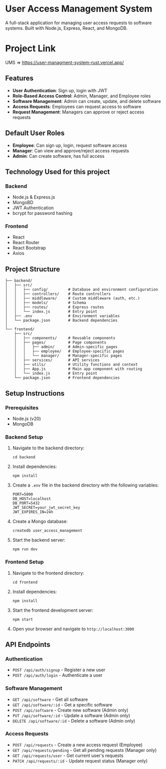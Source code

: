 # User Access Management System

A full-stack application for managing user access requests to software systems. Built with Node.js, Express, React, and MongoDB.

# Project Link
 UMS => https://user-managment-system-rust.vercel.app/
## Features

- **User Authentication**: Sign up, login with JWT
- **Role-Based Access Control**: Admin, Manager, and Employee roles
- **Software Management**: Admin can create, update, and delete software
- **Access Requests**: Employees can request access to software
- **Request Management**: Managers can approve or reject access requests

## Default User Roles

- **Employee**: Can sign up, login, request software access
- **Manager**: Can view and approve/reject access requests
- **Admin**: Can create software, has full access

## Technology Used for this project

### Backend
- Node.js & Express.js
- MongoBD
- JWT Authentication
- bcrypt for password hashing

### Frontend
- React
- React Router
- React Bootstrap
- Axios

## Project Structure

```
├── backend/
│   ├── src/
│   │   ├── config/         # Database and environment configuration
│   │   ├── controllers/    # Route controllers
│   │   ├── middleware/     # Custom middleware (auth, etc.)
│   │   ├── models/         # Schema
│   │   ├── routes/         # Express routes
│   │   └── index.js        # Entry point
│   ├── .env                # Environment variables
│   └── package.json        # Backend dependencies
│
└── frontend/
    ├── src/
    │   ├── components/     # Reusable components
    │   ├── pages/          # Page components
    │   │   ├── admin/      # Admin-specific pages
    │   │   ├── employee/   # Employee-specific pages
    │   │   └── manager/    # Manager-specific pages
    │   ├── services/       # API services
    │   ├── utils/          # Utility functions and context
    │   ├── App.js          # Main app component with routing
    │   └── index.js        # Entry point
    └── package.json        # Frontend dependencies
```

## Setup Instructions

### Prerequisites
- Node.js (v20)
- MongoDB

### Backend Setup

1. Navigate to the backend directory:
   ```
   cd backend
   ```

2. Install dependencies:
   ```
   npm install
   ```

3. Create a `.env` file in the backend directory with the following variables:
   ```
   PORT=5000
   DB_HOST=localhost
   DB_PORT=5432
   JWT_SECRET=your_jwt_secret_key
   JWT_EXPIRES_IN=24h
   ```

4. Create a Mongo database:
   ```
   createdb user_access_management
   ```

5. Start the backend server:
   ```
   npm run dev
   ```

### Frontend Setup

1. Navigate to the frontend directory:
   ```
   cd frontend
   ```

2. Install dependencies:
   ```
   npm install
   ```

3. Start the frontend development server:
   ```
   npm start
   ```

4. Open your browser and navigate to `http://localhost:3000`

## API Endpoints

### Authentication
- `POST /api/auth/signup` - Register a new user
- `POST /api/auth/login` - Authenticate a user

### Software Management
- `GET /api/software` - Get all software
- `GET /api/software/:id` - Get a specific software
- `POST /api/software` - Create new software (Admin only)
- `PUT /api/software/:id` - Update a software (Admin only)
- `DELETE /api/software/:id` - Delete a software (Admin only)

### Access Requests
- `POST /api/requests` - Create a new access request (Employee)
- `GET /api/requests/pending` - Get all pending requests (Manager only)
- `GET /api/requests/user` - Get current user's requests
- `PATCH /api/requests/:id` - Update request status (Manager only)


